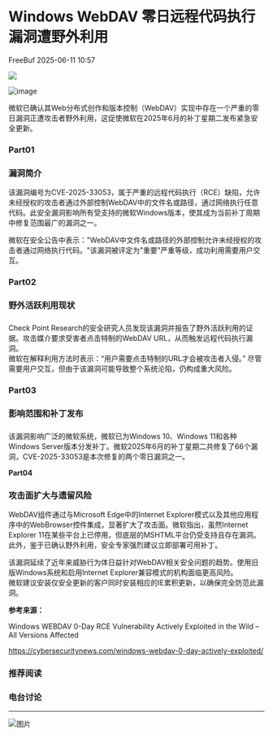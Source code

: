#  Windows WebDAV 零日远程代码执行漏洞遭野外利用  
 FreeBuf   2025-06-11 10:57  
  
![](https://mmbiz.qpic.cn/mmbiz_gif/qq5rfBadR38jUokdlWSNlAjmEsO1rzv3srXShFRuTKBGDwkj4gvYy34iajd6zQiaKl77Wsy9mjC0xBCRg0YgDIWg/640?wx_fmt=gif "")  
  
  
![image](https://mmbiz.qpic.cn/mmbiz_jpg/qq5rfBadR38jklsSv8Tzqr96KnnDUsKC5hf45tTnBj1CS1690dn3GPMOfzlxVIbYJHq9qVnkiaMsA5Eibk4ZGYXA/640?wx_fmt=jpeg&from=appmsg "")  
  
  
  
微软已确认其Web分布式创作和版本控制（WebDAV）实现中存在一个严重的零日漏洞正遭攻击者野外利用，这促使微软在2025年6月的补丁星期二发布紧急安全更新。  
  
### Part01  
### 漏洞简介  
  
  
该漏洞编号为CVE-2025-33053，属于严重的远程代码执行（RCE）缺陷，允许未经授权的攻击者通过外部控制WebDAV中的文件名或路径，通过网络执行任意代码。此安全漏洞影响所有受支持的微软Windows版本，使其成为当前补丁周期中修复范围最广的漏洞之一。  
  
  
微软在安全公告中表示："WebDAV中文件名或路径的外部控制允许未经授权的攻击者通过网络执行代码。"该漏洞被评定为"重要"严重等级，成功利用需要用户交互。  
  
### Part02  
### 野外活跃利用现状  
###   
  
Check Point Research的安全研究人员发现该漏洞并报告了野外活跃利用的证据。攻击媒介要求受害者点击特制的WebDAV URL，从而触发远程代码执行漏洞。  
微软在解释利用方法时表示：“用户需要点击特制的URL才会被攻击者入侵。” 尽管需要用户交互，但由于该漏洞可能导致整个系统沦陷，仍构成重大风险。  
  
### Part03  
### 影响范围和补丁发布  
###   
  
该漏洞影响广泛的微软系统，微软已为Windows 10、Windows 11和各种Windows Server版本分发补丁。微软2025年6月的补丁星期二共修复了66个漏洞，CVE-2025-33053是本次修复的两个零日漏洞之一。  
  
  
**Part04**  
### 攻击面扩大与遗留风险  
  
  
WebDAV组件通过与Microsoft Edge中的Internet Explorer模式以及其他应用程序中的WebBrowser控件集成，显著扩大了攻击面。微软指出，虽然Internet Explorer 11在某些平台上已停用，但底层的MSHTML平台仍受支持且存在漏洞。此外，鉴于已确认野外利用，安全专家强烈建议立即部署可用补丁。  
  
  
该漏洞延续了近年来威胁行为体日益针对WebDAV相关安全问题的趋势。使用旧版Windows系统和启用Internet Explorer兼容模式的机构面临更高风险。  
微软建议安装仅安全更新的客户同时安装相应的IE累积更新，以确保完全防范此漏洞。  
  
  
**参考来源：**  
  
Windows WEBDAV 0-Day RCE Vulnerability Actively Exploited in the Wild – All Versions Affected  
  
https://cybersecuritynews.com/windows-webdav-0-day-actively-exploited/  
  
  
###   
###   
###   
### 推荐阅读  
  
[](https://mp.weixin.qq.com/s?__biz=MjM5NjA0NjgyMA==&mid=2651322750&idx=1&sn=a3c131230639a0c28b18a4475b631066&scene=21#wechat_redirect)  
  
### 电台讨论  
  
****  
  
![图片](https://mmbiz.qpic.cn/mmbiz_gif/qq5rfBadR3icF8RMnJbsqatMibR6OicVrUDaz0fyxNtBDpPlLfibJZILzHQcwaKkb4ia57xAShIJfQ54HjOG1oPXBew/640?wx_fmt=gif&wxfrom=5&wx_lazy=1&tp=webp "")  
  
